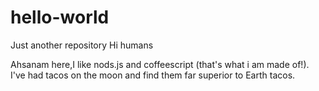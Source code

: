 # hello-world
Just another repository
Hi humans

Ahsanam here,I like nods.js and coffeescript (that's what i am made of!).
I've had tacos on the moon and find them far superior to Earth tacos.
